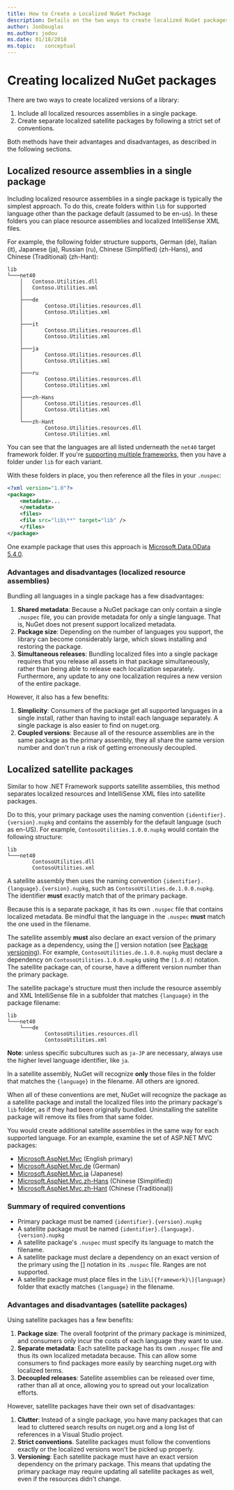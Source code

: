 ```yaml
---
title: How to Create a Localized NuGet Package
description: Details on the two ways to create localized NuGet packages, either by including all assemblies in a single package or publishing separate assemblies.
author: JonDouglas
ms.author: jodou
ms.date: 01/18/2018
ms.topic:   conceptual
---
```


# Creating localized NuGet packages

There are two ways to create localized versions of a library:

1. Include all localized resources assemblies in a single package.
1. Create separate localized satellite packages by following a strict set of conventions.

Both methods have their advantages and disadvantages, as described in the following sections.

## Localized resource assemblies in a single package

Including localized resource assemblies in a single package is typically the simplest approach. To do this, create folders within `lib` for supported language other than the package default (assumed to be en-us). In these folders you can place resource assemblies and localized IntelliSense XML files.

For example, the following folder structure supports, German (de), Italian (it), Japanese (ja), Russian (ru), Chinese (Simplified) (zh-Hans), and Chinese (Traditional) (zh-Hant):

```
lib
└───net40
    │   Contoso.Utilities.dll
    │   Contoso.Utilities.xml
    │
    ├───de
    │       Contoso.Utilities.resources.dll
    │       Contoso.Utilities.xml
    │
    ├───it
    │       Contoso.Utilities.resources.dll
    │       Contoso.Utilities.xml
    │
    ├───ja
    │       Contoso.Utilities.resources.dll
    │       Contoso.Utilities.xml
    │
    ├───ru
    │       Contoso.Utilities.resources.dll
    │       Contoso.Utilities.xml
    │
    ├───zh-Hans
    │       Contoso.Utilities.resources.dll
    │       Contoso.Utilities.xml
    │
    └───zh-Hant
            Contoso.Utilities.resources.dll
            Contoso.Utilities.xml
```

You can see that the languages are all listed underneath the `net40` target framework folder. If you're [supporting multiple frameworks](../create-packages/supporting-multiple-target-frameworks.md), then you have a folder under `lib` for each variant.

With these folders in place, you then reference all the files in your `.nuspec`:

```xml
<?xml version="1.0"?>
<package>
    <metadata>...
    </metadata>
    <files>
    <file src="lib\**" target="lib" />
    </files>
</package>
```

One example package that uses this approach is [Microsoft.Data.OData 5.4.0](https://nuget.org/packages/Microsoft.Data.OData/5.4.0).

### Advantages and disadvantages (localized resource assemblies)

Bundling all languages in a single package has a few disadvantages:

1. **Shared metadata**: Because a NuGet package can only contain a single `.nuspec` file, you can provide metadata for only a single language. That is, NuGet does not present support localized metadata.
1. **Package size**: Depending on the number of languages you support, the library can become considerably large, which slows installing and restoring the package.
1. **Simultaneous releases**: Bundling localized files into a single package requires that you release all assets in that package simultaneously, rather than being able to release each localization separately. Furthermore, any update to any one localization requires a new version of the entire package.

However, it also has a few benefits:

1. **Simplicity**: Consumers of the package get all supported languages in a single install, rather than having to install each language separately. A single package is also easier to find on nuget.org.
1. **Coupled versions**: Because all of the resource assemblies are in the same package as the primary assembly, they all share the same version number and don't run a risk of getting erroneously decoupled.

## Localized satellite packages

Similar to how .NET Framework supports satellite assemblies, this method separates localized resources and IntelliSense XML files into satellite packages.

Do to this, your primary package uses the naming convention `{identifier}.{version}.nupkg` and contains the assembly for the default language (such as en-US). For example, `ContosoUtilities.1.0.0.nupkg` would contain the following structure:

```
lib
└───net40
        ContosoUtilities.dll
        ContosoUtilities.xml
```

A satellite assembly then uses the naming convention `{identifier}.{language}.{version}.nupkg`, such as `ContosoUtilities.de.1.0.0.nupkg`. The identifier **must** exactly match that of the primary package.

Because this is a separate package, it has its own `.nuspec` file that contains localized metadata. Be mindful that the language in the `.nuspec` **must** match the one used in the filename.

The satellite assembly **must** also declare an exact version of the primary package as a dependency, using the [] version notation (see [Package versioning](../concepts/package-versioning.md)). For example, `ContosoUtilities.de.1.0.0.nupkg` must declare a dependency on `ContosoUtilities.1.0.0.nupkg` using the `[1.0.0]` notation. The satellite package can, of course, have a different version number than the primary package.

The satellite package's structure must then include the resource assembly and XML IntelliSense file in a subfolder that matches `{language}` in the package filename:

```
lib
└───net40
    └───de
            ContosoUtilities.resources.dll
            ContosoUtilities.xml
```

**Note**: unless specific subcultures such as `ja-JP` are necessary, always use the higher level language identifier, like `ja`.

In a satellite assembly, NuGet will recognize **only** those files in the folder that matches the `{language}` in the filename. All others are ignored.

When all of these conventions are met, NuGet will recognize the package as a satellite package and install the localized files into the primary package's `lib` folder, as if they had been originally bundled. Uninstalling the satellite package will remove its files from that same folder.

You would create additional satellite assemblies in the same way for each supported language. For an example, examine the set of ASP.NET MVC packages:

- [Microsoft.AspNet.Mvc](https://nuget.org/packages/Microsoft.AspNet.Mvc) (English primary)
- [Microsoft.AspNet.Mvc.de](https://nuget.org/packages/Microsoft.AspNet.Mvc.de) (German)
- [Microsoft.AspNet.Mvc.ja](https://nuget.org/packages/Microsoft.AspNet.Mvc.ja) (Japanese)
- [Microsoft.AspNet.Mvc.zh-Hans](https://nuget.org/packages/Microsoft.AspNet.Mvc.zh-Hans) (Chinese (Simplified))
- [Microsoft.AspNet.Mvc.zh-Hant](https://nuget.org/packages/Microsoft.AspNet.Mvc.zh-Hant) (Chinese (Traditional))

### Summary of required conventions

- Primary package must be named `{identifier}.{version}.nupkg`
- A satellite package must be named `{identifier}.{language}.{version}.nupkg`
- A satellite package's `.nuspec` must specify its language to match the filename.
- A satellite package must declare a dependency on an exact version of the primary using the [] notation in its `.nuspec` file. Ranges are not supported.
- A satellite package must place files in the `lib\[{framework}\]{language}` folder that exactly matches `{language}` in the filename.

### Advantages and disadvantages (satellite packages)

Using satellite packages has a few benefits:

1. **Package size**: The overall footprint of the primary package is minimized, and consumers only incur the costs of each language they want to use.
1. **Separate metadata**: Each satellite package has its own `.nuspec` file and thus its own localized metadata because. This can allow some consumers to find packages more easily by searching nuget.org with localized terms.
1. **Decoupled releases**: Satellite assemblies can be released over time, rather than all at once, allowing you to spread out your localization efforts.

However, satellite packages have their own set of disadvantages:

1. **Clutter**: Instead of a single package, you have many packages that can lead to cluttered search results on nuget.org and a long list of references in a Visual Studio project.
1. **Strict conventions**. Satellite packages must follow the conventions exactly or the localized versions won't be picked up properly.
1. **Versioning**: Each satellite package must have an exact version dependency on the primary package. This means that updating the primary package may require updating all satellite packages as well, even if the resources didn't change.
